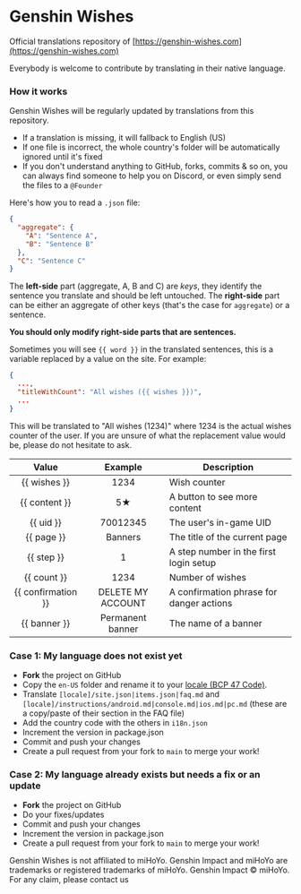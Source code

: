 # Genshin Wishes

Official translations repository of [https://genshin-wishes.com](https://genshin-wishes.com)

Everybody is welcome to contribute by translating in their native language.

### How it works

Genshin Wishes will be regularly updated by translations from this repository.

- If a translation is missing, it will fallback to English (US)
- If one file is incorrect, the whole country's folder will be automatically ignored until it's fixed
- If you don't understand anything to GitHub, forks, commits & so on, you can always find someone to help you on Discord, or even simply send the files to a `@Founder`

Here's how you to read a `.json` file:
```json
{
  "aggregate": {
    "A": "Sentence A",
    "B": "Sentence B"
  },
  "C": "Sentence C"
}
```

The **left-side** part (aggregate, A, B and C) are *keys*, they identify the sentence you translate and should be left untouched.
The **right-side** part can be either an aggregate of other keys (that's the case for `aggregate`) or a sentence.

**You should only modify right-side parts that are sentences.**

Sometimes you will see `{{ word }}` in the translated sentences, this is a variable replaced by a value on the site. For example:

```json
{
  ...,
  "titleWithCount": "All wishes ({{ wishes }})",
  ...
}
```

This will be translated to "All wishes (1234)" where 1234 is the actual wishes counter of the user.
If you are unsure of what the replacement value would be, please do not hesitate to ask.

| Value              | Example           | Description  |
|:------------------:|:-----------------:| ------------ |
| {{ wishes }}       | 1234              | Wish counter |
| {{ content }}      | 5★                | A button to see more content |
| {{ uid }}          | 70012345          | The user's in-game UID |
| {{ page }}         | Banners           | The title of the current page |
| {{ step }}         | 1                 | A step number in the first login setup |
| {{ count }}        | 1234              | Number of wishes |
| {{ confirmation }} | DELETE MY ACCOUNT | A confirmation phrase for danger actions |
| {{ banner }}       | Permanent banner  | The name of a banner |

### Case 1: My language does not exist yet

- **Fork** the project on GitHub
- Copy the `en-US` folder and rename it to your [locale (BCP 47 Code)](https://docs.microsoft.com/en-us/openspecs/office_standards/ms-oe376/6c085406-a698-4e12-9d4d-c3b0ee3dbc4a).
- Translate `[locale]/site.json|items.json|faq.md` and `[locale]/instructions/android.md|console.md|ios.md|pc.md` (these are a copy/paste of their section in the FAQ file)
- Add the country code with the others in `i18n.json`
- Increment the version in package.json
- Commit and push your changes
- Create a pull request from your fork to `main` to merge your work!

### Case 2: My language already exists but needs a fix or an update

- **Fork** the project on GitHub
- Do your fixes/updates
- Commit and push your changes
- Increment the version in package.json
- Create a pull request from your fork to `main` to merge your work!

Genshin Wishes is not affiliated to miHoYo. Genshin Impact and miHoYo are trademarks or registered trademarks of miHoYo. Genshin Impact © miHoYo.
For any claim, please contact us
